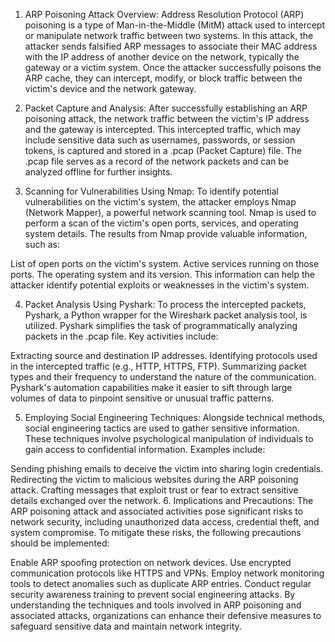 1. ARP Poisoning Attack Overview:
Address Resolution Protocol (ARP) poisoning is a type of Man-in-the-Middle (MitM) attack used to intercept or manipulate network traffic between two systems. In this attack, the attacker sends falsified ARP messages to associate their MAC address with the IP address of another device on the network, typically the gateway or a victim system. Once the attacker successfully poisons the ARP cache, they can intercept, modify, or block traffic between the victim's device and the network gateway.

2. Packet Capture and Analysis:
After successfully establishing an ARP poisoning attack, the network traffic between the victim's IP address and the gateway is intercepted. This intercepted traffic, which may include sensitive data such as usernames, passwords, or session tokens, is captured and stored in a .pcap (Packet Capture) file. The .pcap file serves as a record of the network packets and can be analyzed offline for further insights.

3. Scanning for Vulnerabilities Using Nmap:
To identify potential vulnerabilities on the victim's system, the attacker employs Nmap (Network Mapper), a powerful network scanning tool. Nmap is used to perform a scan of the victim's open ports, services, and operating system details. The results from Nmap provide valuable information, such as:

List of open ports on the victim's system.
Active services running on those ports.
The operating system and its version.
This information can help the attacker identify potential exploits or weaknesses in the victim's system.

4. Packet Analysis Using Pyshark:
To process the intercepted packets, Pyshark, a Python wrapper for the Wireshark packet analysis tool, is utilized. Pyshark simplifies the task of programmatically analyzing packets in the .pcap file. Key activities include:

Extracting source and destination IP addresses.
Identifying protocols used in the intercepted traffic (e.g., HTTP, HTTPS, FTP).
Summarizing packet types and their frequency to understand the nature of the communication.
Pyshark's automation capabilities make it easier to sift through large volumes of data to pinpoint sensitive or unusual traffic patterns.

5. Employing Social Engineering Techniques:
Alongside technical methods, social engineering tactics are used to gather sensitive information. These techniques involve psychological manipulation of individuals to gain access to confidential information. Examples include:

Sending phishing emails to deceive the victim into sharing login credentials.
Redirecting the victim to malicious websites during the ARP poisoning attack.
Crafting messages that exploit trust or fear to extract sensitive details exchanged over the network.
6. Implications and Precautions:
The ARP poisoning attack and associated activities pose significant risks to network security, including unauthorized data access, credential theft, and system compromise. To mitigate these risks, the following precautions should be implemented:

Enable ARP spoofing protection on network devices.
Use encrypted communication protocols like HTTPS and VPNs.
Employ network monitoring tools to detect anomalies such as duplicate ARP entries.
Conduct regular security awareness training to prevent social engineering attacks.
By understanding the techniques and tools involved in ARP poisoning and associated attacks, organizations can enhance their defensive measures to safeguard sensitive data and maintain network integrity.
